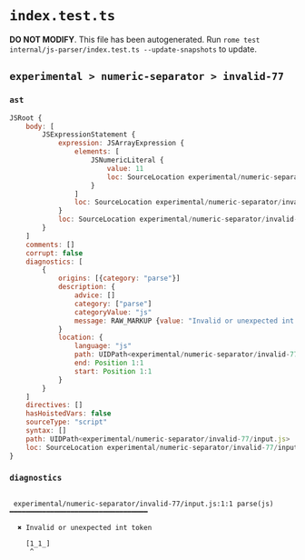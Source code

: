 # `index.test.ts`

**DO NOT MODIFY**. This file has been autogenerated. Run `rome test internal/js-parser/index.test.ts --update-snapshots` to update.

## `experimental > numeric-separator > invalid-77`

### `ast`

```javascript
JSRoot {
	body: [
		JSExpressionStatement {
			expression: JSArrayExpression {
				elements: [
					JSNumericLiteral {
						value: 11
						loc: SourceLocation experimental/numeric-separator/invalid-77/input.js 1:1-1:5
					}
				]
				loc: SourceLocation experimental/numeric-separator/invalid-77/input.js 1:0-1:6
			}
			loc: SourceLocation experimental/numeric-separator/invalid-77/input.js 1:0-1:6
		}
	]
	comments: []
	corrupt: false
	diagnostics: [
		{
			origins: [{category: "parse"}]
			description: {
				advice: []
				category: ["parse"]
				categoryValue: "js"
				message: RAW_MARKUP {value: "Invalid or unexpected int token"}
			}
			location: {
				language: "js"
				path: UIDPath<experimental/numeric-separator/invalid-77/input.js>
				end: Position 1:1
				start: Position 1:1
			}
		}
	]
	directives: []
	hasHoistedVars: false
	sourceType: "script"
	syntax: []
	path: UIDPath<experimental/numeric-separator/invalid-77/input.js>
	loc: SourceLocation experimental/numeric-separator/invalid-77/input.js 1:0-2:0
}
```

### `diagnostics`

```

 experimental/numeric-separator/invalid-77/input.js:1:1 parse(js) ━━━━━━━━━━━━━━━━━━━━━━━━━━━━━━━━━━

  ✖ Invalid or unexpected int token

    [1_1_]
     ^


```

